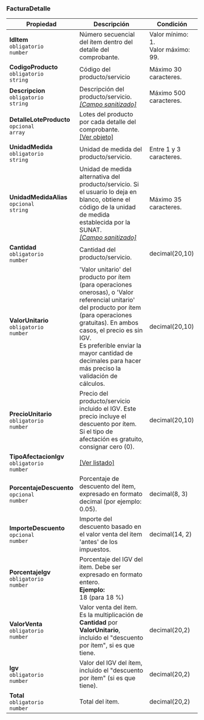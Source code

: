 ### FacturaDetalle

| Propiedad | Descripción | **Condición** |
| --- | --- | --- |
| **IdItem**  <br>`obligatorio`  <br>`number` | Número secuencial del ítem dentro del detalle del comprobante. | Valor mínimo: 1.  <br>Valor máximo: 99. |
| **CodigoProducto**  <br>`obligatorio`  <br>`string` | Código del producto/servicio | Máximo 30 caracteres. |
| **Descripcion**  <br>`obligatorio`  <br>`string` | Descripción del producto/servicio.  <br>[_[Campo sanitizado]_](../Paginas/CampoSanitizado.md) | Máximo 500 caracteres. |
| **DetalleLoteProducto**  <br>`opcional`  <br>`array` | Lotes del producto por cada detalle del comprobante.  <br>[[Ver objeto]](../Entidad/LoteProducto.md) |  |
| **UnidadMedida**  <br>`obligatorio`  <br>`string` | Unidad de medida del producto/servicio. | Entre 1 y 3 caracteres. |
| **UnidadMedidaAlias**  <br>`opcional`  <br>`string` | Unidad de medida alternativa del producto/servicio. Si el usuario lo deja en blanco, obtiene el código de la unidad de medida establecida por la SUNAT.  <br>[_[Campo sanitizado]_](../Paginas/CampoSanitizado.md) | Máximo 35 caracteres. |
| **Cantidad**  <br>`obligatorio`  <br>`number` | Cantidad del producto/servicio. | decimal(20,10) |
| **ValorUnitario**  <br>`obligatorio`  <br>`number` | 'Valor unitario' del producto por ítem (para operaciones onerosas), o 'Valor referencial unitario' del producto por ítem (para operaciones gratuitas). En ambos casos, el precio es sin IGV.  <br>Es preferible enviar la mayor cantidad de decimales para hacer más preciso la validación de cálculos. | decimal(20,10) |
| **PrecioUnitario**  <br>`obligatorio`  <br>`number` | Precio del producto/servicio incluido el IGV. Este precio incluye el descuento por ítem.  <br>Si el tipo de afectación es gratuito, consignar cero (0). | decimal(20,10) |
| **TipoAfectacionIgv**  <br>`obligatorio`  <br>`number` | [[Ver listado]](../Listado/TipoAfectacionIgv.md) |  |
| **PorcentajeDescuento**  <br>`opcional`  <br>`number` | Porcentaje de descuento del ítem, expresado en formato decimal (por ejemplo: 0.05). | decimal(8, 3) |
| **ImporteDescuento**  <br>`opcional`  <br>`number` | Importe del descuento basado en el valor venta del item 'antes' de los impuestos. | decimal(14, 2) |
| **PorcentajeIgv**  <br>`obligatorio`  <br>`number` | Porcentaje del IGV del item. Debe ser expresado en formato entero.  <br>**Ejemplo:**  <br>18 (para 18 %) |  |
| **ValorVenta**  <br>`obligatorio`  <br>`number` | Valor venta del item. Es la multiplicación de **Cantidad** por **ValorUnitario**, incluido el "descuento por ítem", si es que tiene. | decimal(20,2) |
| **Igv**  <br>`obligatorio`  <br>`number` | Valor del IGV del ítem, incluido el "descuento por ítem" (si es que tiene). | decimal(20,2) |
| **Total**  <br>`obligatorio`  <br>`number` | Total del item. | decimal(20,2) |